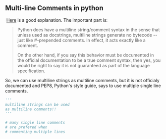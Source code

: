 
## Multi-line Comments in python
​
[Here](https://stackoverflow.com/a/7696949) is a good explanation. The important part is:
​
>Python does have a multiline string/comment syntax in the sense that unless used as docstrings, multiline strings generate no bytecode -- just like #-prepended comments. In effect, it acts exactly like a comment.
>
>On the other hand, if you say this behavior must be documented in the official documentation to be a true comment syntax, then yes, you would be right to say it is not guaranteed as part of the language specification.
​

So, we can use multiline strings as multiline comments, but it is not officialy documented
and PEP8, Python's style guide, says to use multiple single line comments.

```py
'''
multiline strings can be used
as multiline comments!!
'''

# many single line comments
# are prefered when
# commenting multiple lines
```
